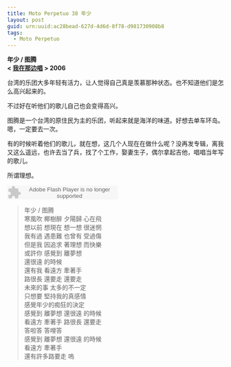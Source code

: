 ```yaml
---
title: Moto Perpetuo 38 年少
layout: post
guid: urn:uuid:ac28bead-627d-4d6d-8f78-d981730908b8
tags:
  - Moto Perpetuo
---
```


__年少 / 图腾__    
__< [我在那边唱](http://music.douban.com/subject/1764275/) > 2006__  

台湾的乐团大多年轻有活力，让人觉得自己真是羡慕那种状态。也不知道他们是怎么高兴起来的。

不过好在听他们的歌儿自己也会变得高兴。

图腾是一个台湾的原住民为主的乐团，听起来就是海洋的味道。好想去单车环岛。嗯，一定要去一次。

有的时候听着他们的歌儿，就在想，这几个人现在在做什么呢？没再发专辑，离我又这么遥远，也许去当了兵，找了个工作，娶妻生子，偶尔拿起吉他，唱唱当年写的歌儿。

所谓理想。

<embed src="http://www.xiami.com/widget/0_190868/singlePlayer.swf" type="application/x-shockwave-flash" width="257" height="33" wmode="transparent"></embed>

>年少 / 图腾  
>寒風吹 椰樹醉 夕陽歸 心在飛  
>想以前 想現在 想一想 很迷惘   
>我有過 遇患難 也曾有 受過傷  
>但是我 因追求 著理想 而快樂  
>或許你 感覺到 離夢想  
>還很遠 的時候  
>還有我 看遠方 牽著手  
>路很長 還要走 還要走  
>未來的事 太多的不一定  
>只想要 堅持我的真感情  
>感覺年少的痴狂的決定   
>感覺到 離夢想 還很遠 的時候  
>看遠方 牽著手 路很長 還要走  
>答啦答 答哩答  
>感覺到 離夢想 還很遠 的時候  
>看遠方 牽著手  
>還有許多路要走 嗚  